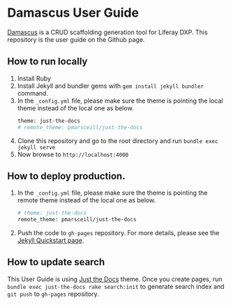 # Damascus User Guide
[Damascus](https://github.com/yasuflatland-lf/damascus) is a CRUD scaffolding generation tool for Liferay DXP. This repository is the user guide on the Github page.

## How to run locally
1. Install Ruby
1. Install Jekyll and bundler gems with `gem install jekyll bundler` command.
1. In the `_config.yml` file, please make sure the theme is pointing the local theme instead of the local one as below.
    ```bash
    theme: just-the-docs
    # remote_theme: pmarsceill/just-the-docs
    ```
1. Clone this repository and go to the root directory and run `bundle exec jekyll serve`
1. Now browse to `http://localhost:4000`

## How to deploy production.
1. In the `_config.yml` file, please make sure the theme is pointing the remote theme instead of the local one as below.
    ```bash
    # theme: just-the-docs
    remote_theme: pmarsceill/just-the-docs
    ```
1. Push the code to `gh-pages` repository.
For more details, please see the [Jekyll Quickstart page](https://jekyllrb.com/docs/).
## How to update search
This User Guide is using [Just the Docs](https://pmarsceill.github.io/just-the-docs/docs/search/) theme. Once you create pages, run `bundle exec just-the-docs rake search:init` to generate search index and `git push` to `gh-pages` repository.